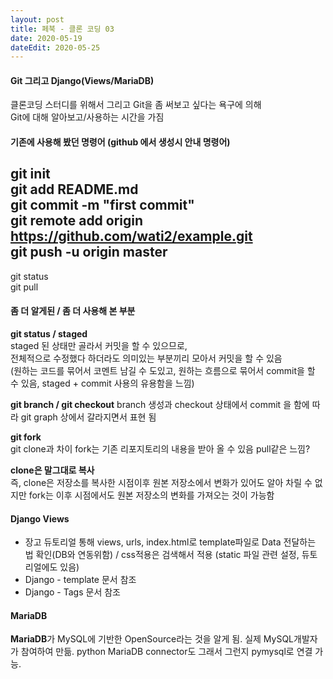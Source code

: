 ```yaml
---
layout: post
title: 페북 - 클론 코딩 03
date: 2020-05-19
dateEdit: 2020-05-25
---
```


#### Git 그리고 Django(Views/MariaDB)

클론코딩 스터디를 위해서 그리고 Git을 좀 써보고 싶다는 욕구에 의해  
Git에 대해 알아보고/사용하는 시간을 가짐

#### 기존에 사용해 봤던 명령어 (github 에서 생성시 안내 명령어)
git init  
git add README.md  
git commit -m "first commit"  
git remote add origin https://github.com/wati2/example.git  
git push -u origin master
---
git status  
git pull  

#### 좀 더 알게된 / 좀 더 사용해 본 부분

**git status / staged**  
staged 된 상태만 골라서 커밋을 할 수 있으므로,  
전체적으로 수정했다 하더라도 의미있는 부분끼리 모아서 커밋을 할 수 있음  
(원하는 코드를 묶어서 코멘트 남길 수 도있고, 원하는 흐름으로 묶어서 commit을 할 수 있음, staged + commit 사용의 유용함을 느낌)

**git branch / git checkout**
branch 생성과 checkout 상태에서 commit 을 함에 따라 git graph 상에서 갈라지면서 표현 됨 

**git fork**  
git clone과 차이 fork는 기존 리포지토리의 내용을 받아 올 수 있음 pull같은 느낌?  

**clone은 말그대로 복사**  
즉, clone은 저장소를 복사한 시점이후 원본 저장소에서 변화가 있어도 알아 차릴 수 없지만 fork는 이후 시점에서도 원본 저장소의 변화를 가져오는 것이 가능함

#### Django Views
+ 장고 듀토리얼 통해 views, urls, index.html로 template파일로 Data 전달하는 법 확인(DB와 연동위함) / css적용은 검색해서 적용 (static 파일 관련 설정, 듀토리얼에도 있음)
+ Django - template 문서 참조
+ Django - Tags 문서 참조

#### MariaDB
**MariaDB**가 MySQL에 기반한 OpenSource라는 것을 알게 됨. 실제 MySQL개발자가 참여하여 만듦. python MariaDB connector도 그래서 그런지 pymysql로 연결 가능.



